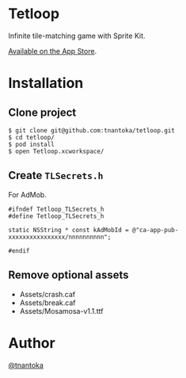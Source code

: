 Tetloop
=======

Infinite tile-matching game with Sprite Kit.

[Available on the App Store](https://itunes.apple.com/us/app/tetloop/id916468176).

# Installation

## Clone project

```
$ git clone git@github.com:tnantoka/tetloop.git
$ cd tetloop/
$ pod install
$ open Tetloop.xcworkspace/
```

## Create `TLSecrets.h`

For AdMob.

```
#ifndef Tetloop_TLSecrets_h
#define Tetloop_TLSecrets_h

static NSString * const kAdMobId = @"ca-app-pub-xxxxxxxxxxxxxxxx/nnnnnnnnnn";

#endif
```

## Remove optional assets

* Assets/crash.caf
* Assets/break.caf
* Assets/Mosamosa-v1.1.ttf

# Author

[@tnantoka](https://twitter.com/tnantoka)
